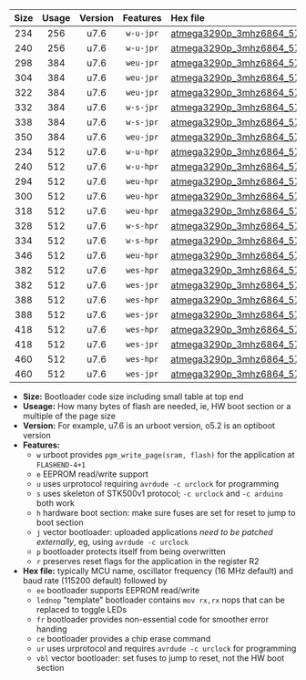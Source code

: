 |Size|Usage|Version|Features|Hex file|
|:-:|:-:|:-:|:-:|:--|
|234|256|u7.6|`w-u-jpr`|[atmega3290p_3mhz6864_57600bps_ur_vbl.hex](https://raw.githubusercontent.com/stefanrueger/urboot/main//atmega3290p_3mhz6864_57600bps_ur_vbl.hex)|
|240|256|u7.6|`w-u-jpr`|[atmega3290p_3mhz6864_57600bps_lednop_ur_vbl.hex](https://raw.githubusercontent.com/stefanrueger/urboot/main//atmega3290p_3mhz6864_57600bps_lednop_ur_vbl.hex)|
|298|384|u7.6|`weu-jpr`|[atmega3290p_3mhz6864_57600bps_ee_ur_vbl.hex](https://raw.githubusercontent.com/stefanrueger/urboot/main//atmega3290p_3mhz6864_57600bps_ee_ur_vbl.hex)|
|304|384|u7.6|`weu-jpr`|[atmega3290p_3mhz6864_57600bps_ee_lednop_ur_vbl.hex](https://raw.githubusercontent.com/stefanrueger/urboot/main//atmega3290p_3mhz6864_57600bps_ee_lednop_ur_vbl.hex)|
|322|384|u7.6|`weu-jpr`|[atmega3290p_3mhz6864_57600bps_ee_lednop_fr_ur_vbl.hex](https://raw.githubusercontent.com/stefanrueger/urboot/main//atmega3290p_3mhz6864_57600bps_ee_lednop_fr_ur_vbl.hex)|
|332|384|u7.6|`w-s-jpr`|[atmega3290p_3mhz6864_57600bps_vbl.hex](https://raw.githubusercontent.com/stefanrueger/urboot/main//atmega3290p_3mhz6864_57600bps_vbl.hex)|
|338|384|u7.6|`w-s-jpr`|[atmega3290p_3mhz6864_57600bps_lednop_vbl.hex](https://raw.githubusercontent.com/stefanrueger/urboot/main//atmega3290p_3mhz6864_57600bps_lednop_vbl.hex)|
|350|384|u7.6|`weu-jpr`|[atmega3290p_3mhz6864_57600bps_ee_lednop_fr_ce_ur_vbl.hex](https://raw.githubusercontent.com/stefanrueger/urboot/main//atmega3290p_3mhz6864_57600bps_ee_lednop_fr_ce_ur_vbl.hex)|
|234|512|u7.6|`w-u-hpr`|[atmega3290p_3mhz6864_57600bps_ur.hex](https://raw.githubusercontent.com/stefanrueger/urboot/main//atmega3290p_3mhz6864_57600bps_ur.hex)|
|240|512|u7.6|`w-u-hpr`|[atmega3290p_3mhz6864_57600bps_lednop_ur.hex](https://raw.githubusercontent.com/stefanrueger/urboot/main//atmega3290p_3mhz6864_57600bps_lednop_ur.hex)|
|294|512|u7.6|`weu-hpr`|[atmega3290p_3mhz6864_57600bps_ee_ur.hex](https://raw.githubusercontent.com/stefanrueger/urboot/main//atmega3290p_3mhz6864_57600bps_ee_ur.hex)|
|300|512|u7.6|`weu-hpr`|[atmega3290p_3mhz6864_57600bps_ee_lednop_ur.hex](https://raw.githubusercontent.com/stefanrueger/urboot/main//atmega3290p_3mhz6864_57600bps_ee_lednop_ur.hex)|
|318|512|u7.6|`weu-hpr`|[atmega3290p_3mhz6864_57600bps_ee_lednop_fr_ur.hex](https://raw.githubusercontent.com/stefanrueger/urboot/main//atmega3290p_3mhz6864_57600bps_ee_lednop_fr_ur.hex)|
|328|512|u7.6|`w-s-hpr`|[atmega3290p_3mhz6864_57600bps.hex](https://raw.githubusercontent.com/stefanrueger/urboot/main//atmega3290p_3mhz6864_57600bps.hex)|
|334|512|u7.6|`w-s-hpr`|[atmega3290p_3mhz6864_57600bps_lednop.hex](https://raw.githubusercontent.com/stefanrueger/urboot/main//atmega3290p_3mhz6864_57600bps_lednop.hex)|
|346|512|u7.6|`weu-hpr`|[atmega3290p_3mhz6864_57600bps_ee_lednop_fr_ce_ur.hex](https://raw.githubusercontent.com/stefanrueger/urboot/main//atmega3290p_3mhz6864_57600bps_ee_lednop_fr_ce_ur.hex)|
|382|512|u7.6|`wes-hpr`|[atmega3290p_3mhz6864_57600bps_ee.hex](https://raw.githubusercontent.com/stefanrueger/urboot/main//atmega3290p_3mhz6864_57600bps_ee.hex)|
|382|512|u7.6|`wes-jpr`|[atmega3290p_3mhz6864_57600bps_ee_vbl.hex](https://raw.githubusercontent.com/stefanrueger/urboot/main//atmega3290p_3mhz6864_57600bps_ee_vbl.hex)|
|388|512|u7.6|`wes-hpr`|[atmega3290p_3mhz6864_57600bps_ee_lednop.hex](https://raw.githubusercontent.com/stefanrueger/urboot/main//atmega3290p_3mhz6864_57600bps_ee_lednop.hex)|
|388|512|u7.6|`wes-jpr`|[atmega3290p_3mhz6864_57600bps_ee_lednop_vbl.hex](https://raw.githubusercontent.com/stefanrueger/urboot/main//atmega3290p_3mhz6864_57600bps_ee_lednop_vbl.hex)|
|418|512|u7.6|`wes-hpr`|[atmega3290p_3mhz6864_57600bps_ee_lednop_fr.hex](https://raw.githubusercontent.com/stefanrueger/urboot/main//atmega3290p_3mhz6864_57600bps_ee_lednop_fr.hex)|
|418|512|u7.6|`wes-jpr`|[atmega3290p_3mhz6864_57600bps_ee_lednop_fr_vbl.hex](https://raw.githubusercontent.com/stefanrueger/urboot/main//atmega3290p_3mhz6864_57600bps_ee_lednop_fr_vbl.hex)|
|460|512|u7.6|`wes-hpr`|[atmega3290p_3mhz6864_57600bps_ee_lednop_fr_ce.hex](https://raw.githubusercontent.com/stefanrueger/urboot/main//atmega3290p_3mhz6864_57600bps_ee_lednop_fr_ce.hex)|
|460|512|u7.6|`wes-jpr`|[atmega3290p_3mhz6864_57600bps_ee_lednop_fr_ce_vbl.hex](https://raw.githubusercontent.com/stefanrueger/urboot/main//atmega3290p_3mhz6864_57600bps_ee_lednop_fr_ce_vbl.hex)|

- **Size:** Bootloader code size including small table at top end
- **Useage:** How many bytes of flash are needed, ie, HW boot section or a multiple of the page size
- **Version:** For example, u7.6 is an urboot version, o5.2 is an optiboot version
- **Features:**
  + `w` urboot provides `pgm_write_page(sram, flash)` for the application at `FLASHEND-4+1`
  + `e` EEPROM read/write support
  + `u` uses urprotocol requiring `avrdude -c urclock` for programming
  + `s` uses skeleton of STK500v1 protocol; `-c urclock` and `-c arduino` both work
  + `h` hardware boot section: make sure fuses are set for reset to jump to boot section
  + `j` vector bootloader: uploaded applications *need to be patched externally*, eg, using `avrdude -c urclock`
  + `p` bootloader protects itself from being overwritten
  + `r` preserves reset flags for the application in the register R2
- **Hex file:** typically MCU name, oscillator frequency (16 MHz default) and baud rate (115200 default) followed by
  + `ee` bootloader supports EEPROM read/write
  + `lednop` "template" bootloader contains `mov rx,rx` nops that can be replaced to toggle LEDs
  + `fr` bootloader provides non-essential code for smoother error handing
  + `ce` bootloader provides a chip erase command
  + `ur` uses urprotocol and requires `avrdude -c urclock` for programming
  + `vbl` vector bootloader: set fuses to jump to reset, not the HW boot section
